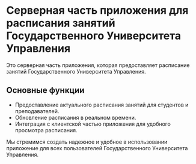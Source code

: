 # Серверная часть приложения для расписания занятий Государственного Университета Управления

Это серверная часть приложения, которая предоставляет расписание занятий Государственного Университета Управления. 

## Основные функции

- Предоставление актуального расписания занятий для студентов и преподавателей.
- Обновление расписания в реальном времени.
- Интеграция с клиентской частью приложения для удобного просмотра расписания.

Мы стремимся создать надежное и удобное в использовании приложение для всех пользователей Государственного Университета Управления.

